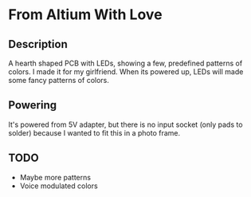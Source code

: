 # From Altium With Love
## Description
A hearth shaped PCB with LEDs, showing a few, predefined patterns of colors. I made it for my girlfriend.
When its powered up, LEDs will made some fancy patterns of colors.
## Powering
It's powered from 5V adapter, but there is no input socket (only pads to solder) because I wanted to fit this in a photo frame.
## TODO
* Maybe more patterns 
* Voice modulated colors
